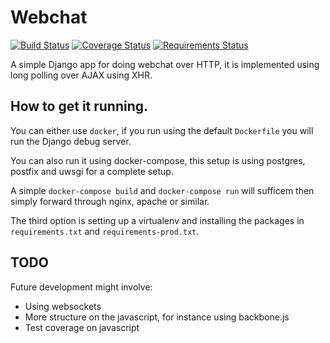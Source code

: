 # Webchat #

[![Build Status](https://travis-ci.org/dhedegaard/webchat.svg?branch=master)](https://travis-ci.org/dhedegaard/webchat)
[![Coverage Status](https://coveralls.io/repos/dhedegaard/webchat/badge.svg?branch=master)](https://coveralls.io/r/dhedegaard/webchat?branch=master)
[![Requirements Status](https://requires.io/github/dhedegaard/webchat/requirements.svg?branch=master)](https://requires.io/github/dhedegaard/webchat/requirements/?branch=master)

A simple Django app for doing webchat over HTTP, it is implemented using long
polling over AJAX using XHR.

## How to get it running.

You can either use `docker`, if you run using the default `Dockerfile` you will
run the Django debug server.

You can also run it using docker-compose, this setup is using postgres,
postfix and uwsgi for a complete setup.

A simple `docker-compose build` and `docker-compose run` will sufficem then
simply forward through nginx, apache or similar.

The third option is setting up a virtualenv and installing the packages in
`requirements.txt` and `requirements-prod.txt`.

## TODO

Future development might involve:
- Using websockets
- More structure on the javascript, for instance using backbone.js
- Test coverage on javascript
